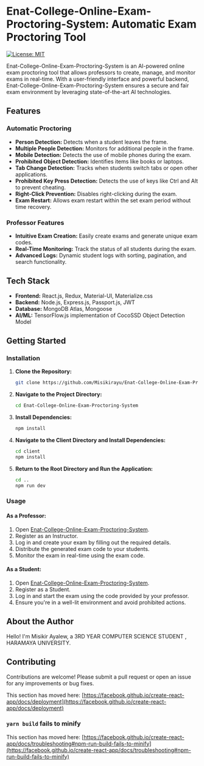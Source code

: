 # **Enat-College-Online-Exam-Proctoring-System: Automatic Exam Proctoring Tool**

[![License: MIT](https://img.shields.io/badge/License-MIT-yellow.svg)](https://opensource.org/licenses/MIT)

Enat-College-Online-Exam-Proctoring-System is an AI-powered online exam proctoring tool that allows professors to create, manage, and monitor exams in real-time. With a user-friendly interface and powerful backend, Enat-College-Online-Exam-Proctoring-System ensures a secure and fair exam environment by leveraging state-of-the-art AI technologies.

## **Features**

### **Automatic Proctoring**
- **Person Detection:** Detects when a student leaves the frame.
- **Multiple People Detection:** Monitors for additional people in the frame.
- **Mobile Detection:** Detects the use of mobile phones during the exam.
- **Prohibited Object Detection:** Identifies items like books or laptops.
- **Tab Change Detection:** Tracks when students switch tabs or open other applications.
- **Prohibited Key Press Detection:** Detects the use of keys like Ctrl and Alt to prevent cheating.
- **Right-Click Prevention:** Disables right-clicking during the exam.
- **Exam Restart:** Allows exam restart within the set exam period without time recovery.

### **Professor Features**
- **Intuitive Exam Creation:** Easily create exams and generate unique exam codes.
- **Real-Time Monitoring:** Track the status of all students during the exam.
- **Advanced Logs:** Dynamic student logs with sorting, pagination, and search functionality.

## **Tech Stack**
- **Frontend:** React.js, Redux, Material-UI, Materialize.css
- **Backend:** Node.js, Express.js, Passport.js, JWT
- **Database:** MongoDB Atlas, Mongoose
- **AI/ML:** TensorFlow.js implementation of CocoSSD Object Detection Model

## **Getting Started**

### **Installation**

1. **Clone the Repository:**
   ```bash
   git clone https://github.com/Misikirayu/Enat-College-Online-Exam-Proctoring-System.git
2. **Navigate to the Project Directory:**
     ```bash
     cd Enat-College-Online-Exam-Proctoring-System
3. **Install Dependencies:**
     ```bash
     npm install
4. **Navigate to the Client Directory and Install Dependencies:**
     ```bash
     cd client
     npm install
5. **Return to the Root Directory and Run the Application:**
     ```bash
     cd ..
     npm run dev

### **Usage**

#### **As a Professor:**

1. Open [Enat-College-Online-Exam-Proctoring-System](/Enat-College-Online-Exam-Proctoring-System).
2. Register as an Instructor.
3. Log in and create your exam by filling out the required details.
4. Distribute the generated exam code to your students.
5. Monitor the exam in real-time using the exam code.

#### **As a Student:**

1. Open [Enat-College-Online-Exam-Proctoring-System](/Enat-College-Online-Exam-Proctoring-System).
2. Register as a Student.
3. Log in and start the exam using the code provided by your professor.
4. Ensure you're in a well-lit environment and avoid prohibited actions.

## **About the Author**

Hello! I'm Misikir Ayalew, a 3RD YEAR COMPUTER SCIENCE STUDENT , HARAMAYA UNIVERSITY.

## **Contributing**

Contributions are welcome! Please submit a pull request or open an issue for any improvements or bug fixes.





This section has moved here: [https://facebook.github.io/create-react-app/docs/deployment](https://facebook.github.io/create-react-app/docs/deployment)

### `yarn build` fails to minify

This section has moved here: [https://facebook.github.io/create-react-app/docs/troubleshooting#npm-run-build-fails-to-minify](https://facebook.github.io/create-react-app/docs/troubleshooting#npm-run-build-fails-to-minify)
